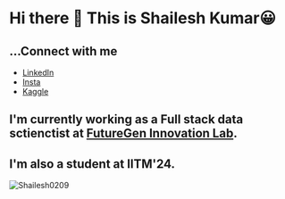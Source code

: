# Hi there 👋 This is Shailesh Kumar😀

<!--
**Shailesh0209/Shailesh0209** is a ✨ _special_ ✨ repository because its `README.md` (this file) appears on your GitHub profile.

Here are some ideas to get you started:
🔭 I’m currently working on .
🌱 I’m currently learning ...
- 👯 I’m looking to collaborate on ...
- 🤔 I’m looking for help with ...
- 💬 Ask me about ...
- 📫 How to reach me: ...
- 😄 Pronouns: ...
- ⚡ Fun fact: ...
-->
## ...Connect with me
- [LinkedIn](https://www.linkedin.com/in/shailx876/)
- [Insta](https://www.instagram.com/shailx_kr/)
- [Kaggle](https://www.kaggle.com/shailx)

## I'm currently working as a Full stack data sctienctist at [FutureGen Innovation Lab](https://www.linkedin.com/company/futuregen-innovation-lab/).

## I'm also a student at IITM'24.

<!-- ![This is an image](https://myoctocat.com/assets/images/base-octocat.svg) -->
<!-- <a align="right"> <img src="https://myoctocat.com/assets/images/base-octocat.svg"></a> -->

<p align="left"> <img src="https://komarev.com/ghpvc/?username=Shailesh0209&label=Profile%20views&color=0e75b6&style=flat" alt="Shailesh0209" /> </p>


<!-- 
![Stars]( 

-->
